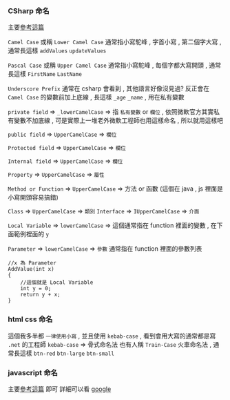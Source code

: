 ### CSharp 命名
主要[參考這篇](https://www.c-sharpcorner.com/UploadFile/8a67c0/C-Sharp-coding-standards-and-naming-conventions/)

`Camel Case` 或稱 `Lower Camel Case` 通常指小寫駝峰 , 字首小寫 , 第二個字大寫 , 通常長這樣 `addValues` `updateValues`

`Pascal Case` 或稱 `Upper Camel Case` 通常指小寫駝峰 , 每個字都大寫開頭 , 通常長這樣 `FirstName` `LastName`

`Underscore Prefix` 通常在 csharp 會看到 , 其他語言好像沒見過? 反正會在 `Camel Case` 的變數前加上底線 , 長這樣 `_age` `_name` , 用在私有變數

`private field` => `_lowerCamelCase` => 指 `私有變數` or `欄位` , 依照微軟官方其實私有變數不加底線 , 可是實際上一堆老外微軟工程師也用這樣命名 , 所以就用這樣吧

`public field` => `UpperCamelCase` => `欄位`

`Protected field` => `UpperCamelCase` => `欄位`

`Internal field` => `UpperCamelCase` => `欄位`

`Property` => `UpperCamelCase` => `屬性`

`Method or Function` => `UpperCamelCase` => 方法 or 函數 (這個在 java , js 裡面是小寫開頭容易搞錯)

`Class` => `UpperCamelCase` => `類別`
`Interface` => `IUpperCamelCase` => `介面`

`Local Variable` => `lowerCamelCase` => 這個通常指在 function 裡面的變數 , 在下面範例裡面的 `y`

`Parameter` => `lowerCamelCase` => `參數` 通常指在 function 裡面的參數列表
```
//x 為 Parameter
AddValue(int x)
{
	//這個就是 Local Variable
	int y = 0;
	return y + x;
}
```

### html css 命名
這個我多半都 `一律使用小寫` , 並且使用 `kebab-case` , 看到會用大寫的通常都是寫 `.net` 的工程師
`kebab-case` => 骨式命名法 也有人稱 `Train-Case` 火車命名法 , 通常長這樣 `btn-red` `btn-large` `btn-small`

### javascript 命名
主要[參考這篇](https://www.30secondsofcode.org/articles/s/javascript-naming-conventions) 即可
詳細可以看 [google](https://google.github.io/styleguide/jsguide.html)
